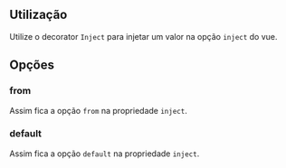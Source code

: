 ## Utilização

Utilize o decorator `Inject` para injetar um valor na opção `inject` do vue.

[](./code-usage.ts ':include :type=code typescript')

## Opções

### from

Assim fica a opção `from` na propriedade `inject`.

[](./code-option-from.ts ':include :type=code typescript')

### default

Assim fica a opção `default` na propriedade `inject`.

[](./code-option-default.ts ':include :type=code typescript')